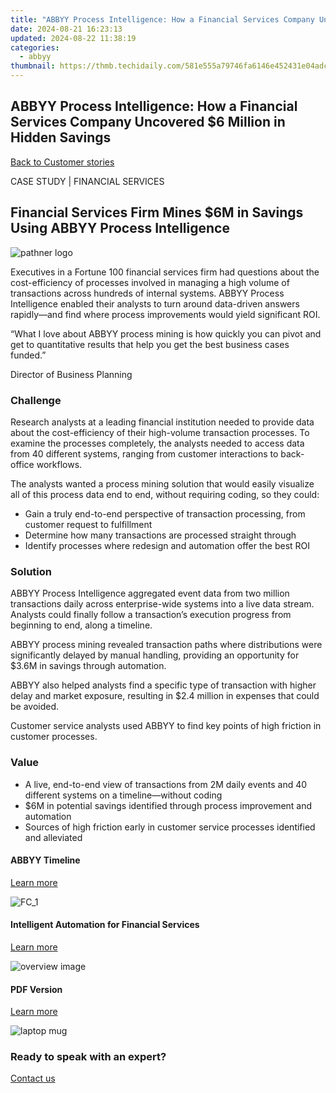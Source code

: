 ```yaml
---
title: "ABBYY Process Intelligence: How a Financial Services Company Uncovered $6 Million in Hidden Savings"
date: 2024-08-21 16:23:13
updated: 2024-08-22 11:38:19
categories:
  - abbyy
thumbnail: https://thmb.techidaily.com/581e555a79746fa6146e452431e04adcc0fe595ec9a8fe5547dd855a218b2d27.jpg
---
```


## ABBYY Process Intelligence: How a Financial Services Company Uncovered $6 Million in Hidden Savings

[Back to Customer stories](https://tools.techidaily.com/abbyy/products/)

CASE STUDY | FINANCIAL SERVICES

## Financial Services Firm Mines $6M in Savings Using ABBYY Process Intelligence 

![pathner logo](https://content.abbyy.com/-/media/project/abbyy/abbyy/logos-white/abbyy.png?h=40&iar=0&w=120)

Executives in a Fortune 100 financial services firm had questions about the cost-efficiency of processes involved in managing a high volume of transactions across hundreds of internal systems. ABBYY Process Intelligence enabled their analysts to turn around data-driven answers rapidly—and find where process improvements would yield significant ROI.

“What I love about ABBYY process mining is how quickly you can pivot and get to quantitative results that help you get the best business cases funded.”

Director of Business Planning

### Challenge

Research analysts at a leading financial institution needed to provide data about the cost-efficiency of their high-volume transaction processes. To examine the processes completely, the analysts needed to access data from 40 different systems, ranging from customer interactions to back-office workflows.

The analysts wanted a process mining solution that would easily visualize all of this process data end to end, without requiring coding, so they could: 

* Gain a truly end-to-end perspective of transaction processing, from customer request to fulfillment
* Determine how many transactions are processed straight through
* Identify processes where redesign and automation offer the best ROI

### Solution

ABBYY Process Intelligence aggregated event data from two million transactions daily across enterprise-wide systems into a live data stream. Analysts could finally follow a transaction’s execution progress from beginning to end, along a timeline.

ABBYY process mining revealed transaction paths where distributions were significantly delayed by manual handling, providing an opportunity for $3.6M in savings through automation.

ABBYY also helped analysts find a specific type of transaction with higher delay and market exposure, resulting in $2.4 million in expenses that could be avoided.

Customer service analysts used ABBYY to find key points of high friction in customer processes.

### Value

* A live, end-to-end view of transactions from 2M daily events and 40 different systems on a timeline—without coding
* $6M in potential savings identified through process improvement and automation
* Sources of high friction early in customer service processes identified and alleviated

#### ABBYY Timeline

[Learn more](https://tools.techidaily.com/abbyy/products/)

![FC_1](https://content.abbyy.com/-/media/project/abbyy/abbyy/products/flexicapture/fc_1.jpg?h=392&iar=0&w=696)

#### Intelligent Automation for Financial Services

[Learn more](https://tools.techidaily.com/abbyy/products/)

![overview image](https://content.abbyy.com/-/media/project/abbyy/abbyy/solutions/ap-automation/overview-image.jpg?h=800&iar=0&w=1392)

#### PDF Version

[Learn more](https://content.abbyy.com/-/media/Project/Abbyy/Abbyy/Insights/Customer-Stories/PDFs/customer-story-process-mining-financial-services-process-intelligence-mines-six-million-savings-en.pdf)

![laptop mug](https://content.abbyy.com/-/media/project/abbyy/abbyy/company/newsroom/news-images/laptop-mug.jpg?h=836&iar=0&w=1486)

### Ready to speak with an expert?

[Contact us](https://tools.techidaily.com/abbyy/products/)

<ins class="adsbygoogle"
     style="display:block"
     data-ad-format="autorelaxed"
     data-ad-client="ca-pub-7571918770474297"
     data-ad-slot="1223367746"></ins>



<ins class="adsbygoogle"
     style="display:block"
     data-ad-client="ca-pub-7571918770474297"
     data-ad-slot="8358498916"
     data-ad-format="auto"
     data-full-width-responsive="true"></ins>

